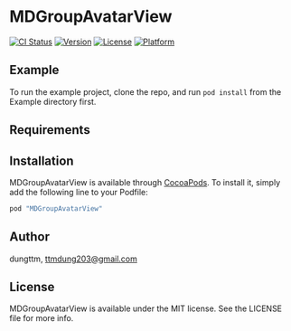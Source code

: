 # MDGroupAvatarView

[![CI Status](http://img.shields.io/travis/dungttm/MDGroupAvatarView.svg?style=flat)](https://travis-ci.org/dungttm/MDGroupAvatarView)
[![Version](https://img.shields.io/cocoapods/v/MDGroupAvatarView.svg?style=flat)](http://cocoapods.org/pods/MDGroupAvatarView)
[![License](https://img.shields.io/cocoapods/l/MDGroupAvatarView.svg?style=flat)](http://cocoapods.org/pods/MDGroupAvatarView)
[![Platform](https://img.shields.io/cocoapods/p/MDGroupAvatarView.svg?style=flat)](http://cocoapods.org/pods/MDGroupAvatarView)

## Example

To run the example project, clone the repo, and run `pod install` from the Example directory first.

## Requirements

## Installation

MDGroupAvatarView is available through [CocoaPods](http://cocoapods.org). To install
it, simply add the following line to your Podfile:

```ruby
pod "MDGroupAvatarView"
```

## Author

dungttm, ttmdung203@gmail.com

## License

MDGroupAvatarView is available under the MIT license. See the LICENSE file for more info.

